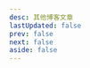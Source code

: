 ```yaml
---
desc: 其他博客文章
lastUpdated: false
prev: false
next: false
aside: false
---
```


<SummaryPage path="/其他/" :desc="$frontmatter.desc"></SummaryPage>
